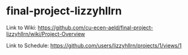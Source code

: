 # final-project-lizzyhllrn
Link to Wiki: https://github.com/cu-ecen-aeld/final-project-lizzyhllrn/wiki/Project-Overview

Link to Schedule: https://github.com/users/lizzyhllrn/projects/1/views/1
